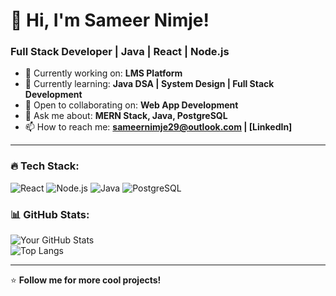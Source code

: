 # 🚀 Hi, I'm Sameer Nimje!  
### Full Stack Developer | Java | React | Node.js  

- 🔭 Currently working on: **LMS Platform**  
- 🌱 Currently learning: **Java DSA | System Design | Full Stack Development**  
- 👯 Open to collaborating on: **Web App Development**  
- 💬 Ask me about: **MERN Stack, Java, PostgreSQL**  
- 📫 How to reach me: **sameernimje29@outlook.com | [LinkedIn]**  

---

### 🔥 Tech Stack:
![React](https://img.shields.io/badge/React-20232A?style=for-the-badge&logo=react)
![Node.js](https://img.shields.io/badge/Node.js-43853D?style=for-the-badge&logo=node.js)
![Java](https://img.shields.io/badge/Java-ED8B00?style=for-the-badge&logo=openjdk)
![PostgreSQL](https://img.shields.io/badge/PostgreSQL-316192?style=for-the-badge&logo=postgresql)

### 📊 GitHub Stats:
![Your GitHub Stats](https://github-readme-stats.vercel.app/api?username=your-github-username&show_icons=true&theme=dark)  
![Top Langs](https://github-readme-stats.vercel.app/api/top-langs/?username=your-github-username&layout=compact&theme=dark)  

---

⭐️ **Follow me for more cool projects!**  
